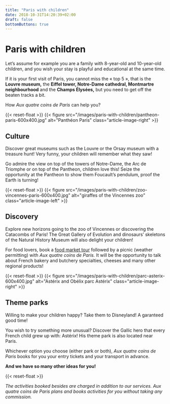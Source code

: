```yaml
---
title: "Paris with children"
date: 2018-10-31T14:20:39+02:00
draft: false
bottomButtons: true
---
```


# Paris with children

Let’s assume for example you are a family with 8-year-old and 10-year-old children, and you wish your stay is playful and educational at the same time.

If it is your first visit of Paris, you cannot miss the « top 5 », that is the **Louvre museum,** the **Eiffel tower, Notre-Dame cathedral, Montmartre neighbourhood** and the **Champs Élysées,** but you need to get off the beaten tracks a bit.

How *Aux quatre coins de Paris* can help you?

{{< reset-float >}}
{{< figure src="/images/paris-with-children/pantheon-paris-600x400.jpg"
alt="Panthéon Paris" class="article-image-right" >}}

## Culture

Discover great museums such as the Louvre or the Orsay museum with a treasure hunt! Very funny, your children will remember what they saw!

Go admire the view on top of the towers of Notre-Dame, the Arc de Triomphe or on top of the Pantheon, children love this! Seize the opportunity at the Pantheon to show them Foucault’s pendulum, proof the Earth is turning!

{{< reset-float >}}
{{< figure src="/images/paris-with-children/zoo-vincennes-paris-600x400.jpg"
alt="giraffes of the Vincennes zoo" class="article-image-left" >}}

## Discovery

Explore new horizons going to the zoo of Vincennes or discovering the Catacombs of Paris! The Great Gallery of Evolution and dinosaurs’ skeletons of the Natural History Museum will also delight your children!

For food lovers, book a [food market tour](https://aux-quatre-coins-de-paris.fr/private-tours/in-france-eat-as-the-french-do/) followed by a picnic (weather permitting) with *Aux quatre coins de Paris.* It will be the opportunity to talk about French bakery and butchery specialties, cheeses and many other regional products!

{{< reset-float >}}
{{< figure src="/images/paris-with-children/parc-asterix-600x400.jpg"
alt="Astérix and Obélix parc Astérix" class="article-image-right" >}}

## Theme parks

Willing to make your children happy? Take them to Disneyland! A garanteed good time!

You wish to try something more unusual? Discover the Gallic hero that every French child grew up with: Astérix! His theme park is also located near Paris.

Whichever option you choose (either park or both), *Aux quatre coins de Paris* books for you your entry tickets and your transport in advance.


**And we have so many other ideas for you!**

{{< reset-float >}}

*The activities booked besides are charged in addition to our services. Aux quatre coins de Paris plans and books activities for you without taking any commission.*
